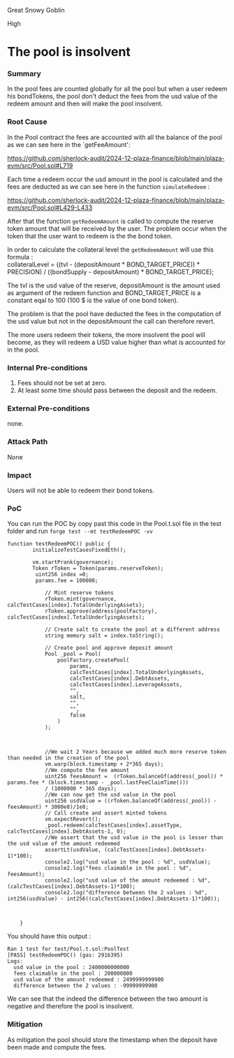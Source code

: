 Great Snowy Goblin

High

# The pool is insolvent

### Summary

In the pool fees are counted globally for all the pool but when a user redeem his bondTokens, the pool don't deduct the fees from the usd value of the redeem amount and then will make the pool insolvent.

### Root Cause

In the Pool contract the fees are accounted with all the balance of the pool as we can see here in the `getFeeAmount': 

https://github.com/sherlock-audit/2024-12-plaza-finance/blob/main/plaza-evm/src/Pool.sol#L719

Each time a redeem occur the usd amount in the pool is calculated and the fees are deducted as we can see here in the function `simulateRedeem` : 

https://github.com/sherlock-audit/2024-12-plaza-finance/blob/main/plaza-evm/src/Pool.sol#L429-L433

After that the function `getRedeemAmount` is called to compute the reserve token amount that will be received by the user. The problem occur when the token that the user want to redeem is the the bond token. 

In order to calculate the collateral level the `getRedeemAmount` will use this formula :  
collateralLevel = ((tvl - (depositAmount * BOND_TARGET_PRICE)) * PRECISION) / ((bondSupply - depositAmount) * BOND_TARGET_PRICE);

The tvl is the usd value of the reserve, depositAmount is the amount used as argument of the redeem function and BOND_TARGET_PRICE is a constant eqal to 100 (100 $ is the value of one bond token). 

The problem is that the pool have deducted the fees in the computation of the usd value but not in the depositAmount the call can therefore revert.

The more users redeem their tokens, the more insolvent the pool will become, as they will redeem a USD value higher than what is accounted for in the pool.

### Internal Pre-conditions

1. Fees should not be set at zero.
2. At least some time should pass between the deposit and the redeem.

### External Pre-conditions

none.

### Attack Path

None

### Impact

Users will not be able to redeem their bond tokens. 

### PoC

You can run the POC by copy past this code in the Pool.t.sol file in the test folder and run `forge test --mt testRedeemPOC -vv`

```solidity
function testRedeemPOC() public {
        initializeTestCasesFixedEth();

        vm.startPrank(governance);
        Token rToken = Token(params.reserveToken);
         uint256 index =0;
         params.fee = 100000;

            // Mint reserve tokens
            rToken.mint(governance, calcTestCases[index].TotalUnderlyingAssets);
            rToken.approve(address(poolFactory), calcTestCases[index].TotalUnderlyingAssets);

            // Create salt to create the pool at a different address
            string memory salt = index.toString();

            // Create pool and approve deposit amount
            Pool _pool = Pool(
                poolFactory.createPool(
                    params,
                    calcTestCases[index].TotalUnderlyingAssets,
                    calcTestCases[index].DebtAssets,
                    calcTestCases[index].LeverageAssets,
                    "",
                    salt,
                    "",
                    "",
                    false
                )
            );

           

            //We wait 2 Years because we added much more reserve token than needed in the creation of the pool
            vm.warp(block.timestamp + 2*365 days);
            //We compute the fee amount
            uint256 feesAmount =  (rToken.balanceOf(address(_pool)) *  params.fee * (block.timestamp - _pool.lastFeeClaimTime()))
            / (1000000 * 365 days);
            //We can now get the usd value in the pool
            uint256 usdValue = ((rToken.balanceOf(address(_pool)) - feesAmount) * 3000e8)/1e8;
            // Call create and assert minted tokens 
            vm.expectRevert();
            _pool.redeem(calcTestCases[index].assetType, calcTestCases[index].DebtAssets-1, 0);
            //We assert that the usd value in the pool is lesser than the usd value of the amount redeemed
            assertLt(usdValue, (calcTestCases[index].DebtAssets-1)*100);
            console2.log("usd value in the pool : %d", usdValue);
            console2.log("fees claimable in the pool : %d", feesAmount);
            console2.log("usd value of the amount redeemed : %d", (calcTestCases[index].DebtAssets-1)*100);
            console2.log("difference between the 2 values : %d", int256(usdValue) - int256((calcTestCases[index].DebtAssets-1)*100));

            
        
    }

```

You should have this output : 

```solidity 
Ran 1 test for test/Pool.t.sol:PoolTest
[PASS] testRedeemPOC() (gas: 2916395)
Logs:
  usd value in the pool : 2400000000000
  fees claimable in the pool : 200000000
  usd value of the amount redeemed : 2499999999900
  difference between the 2 values : -99999999900
```
We can see that the indeed the difference between the two amount is negative and therefore the pool is insolvent.

### Mitigation

As mitigation the pool should store the timestamp when the deposit have been made and compute the fees.

